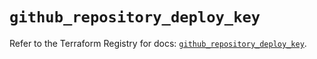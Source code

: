# `github_repository_deploy_key`

Refer to the Terraform Registry for docs: [`github_repository_deploy_key`](https://registry.terraform.io/providers/integrations/github/6.7.1/docs/resources/repository_deploy_key).

